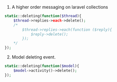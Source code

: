 1. A higher order messaging on laravel collections
```php
static::deleting(function($thread){
    $thread->replies->each->delete();
    /*
        $thread->replies->each(function ($reply){
            $reply->delete();
        });
    */
});
```

2. Model deleting event.
```php
static::deleting(function($model){
    $model->activity()->delete();
});
```